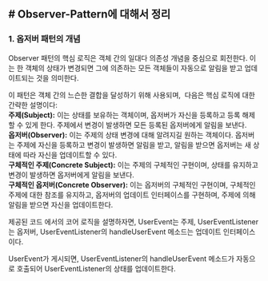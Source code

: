 ## **\# Observer-Pattern에 대해서 정리**

### **1\. 옵저버 패턴의 개념**

Observer 패턴의 핵심 로직은 객체 간의 일대다 의존성 개념을 중심으로 회전한다. 이는 한 객체의 상태가 변경되면 그에 의존하는 모든 객체들이 자동으로 알림을 받고 업데이트되는 것을 의미한다.

이 패턴은 객체 간의 느슨한 결합을 달성하기 위해 사용되며,  다음은 핵심 로직에 대한 간략한 설명이다:    
**주제(Subject):** 이는 상태를 보유하는 객체이며, 옵저버가 자신을 등록하고 등록 해제할 수 있게 한다. 주제에서 변경이 발생하면 모든 등록된 옵저버에게 알림을 보낸다.    
**옵저버(Observer):** 이는 주제의 상태 변경에 대해 알려지길 원하는 객체이다. 옵저버는 주제에 자신을 등록하고 변경이 발생하면 알림을 받고, 알림을 받으면 옵저버는 새 상태에 따라 자신을 업데이트할 수 있다.    
**구체적인 주제(Concrete Subject):** 이는 주제의 구체적인 구현이며, 상태를 유지하고 변경이 발생하면 옵저버에게 알림을 보낸다.  
**구체적인 옵저버(Concrete Observer):** 이는 옵저버의 구체적인 구현이며, 구체적인 주제에 대한 참조를 유지하고, 옵저버의 업데이트 인터페이스를 구현하며, 주제에 의해 알림을 받으면 자신을 업데이트한다.

제공된 코드 에서의 코어 로직을 설명하자면, UserEvent는 주제, UserEventListener는 옵저버, UserEventListener의 handleUserEvent 메소드는 업데이트 인터페이스이다.

UserEvent가 게시되면, UserEventListener의 handleUserEvent 메소드가 자동으로 호출되어 UserEventListener의 상태를 업데이트한다.
